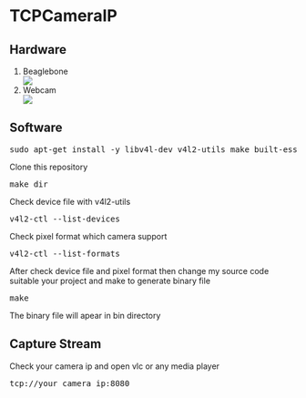 # TCPCameraIP
<h2>Hardware</h2>
<ol>
<li>Beaglebone </li>
<img src="https://user-images.githubusercontent.com/57071897/177499206-c19524a8-856e-4f06-9e8e-ca5a50581896.png"></img>
<li> Webcam </li> 
<img src="https://user-images.githubusercontent.com/57071897/177499589-b503afff-8bd5-40f4-a819-8d2d36845e00.png"></img>
</ol>
<h2> Software</h2>
<pre>
sudo apt-get install -y libv4l-dev v4l2-utils make built-essentials pkg-config
</pre>
<p> Clone this repository </p>
<pre>
make dir
</pre>
<p>Check device file with v4l2-utils</p>
<pre>
v4l2-ctl --list-devices
</pre>
<p>Check pixel format which camera support</p>
<pre>
v4l2-ctl --list-formats
</pre>
<p>After check device file and pixel format then change my source code suitable your project and make to generate binary file</p>
<pre>
make
</pre>
<p>The binary file will apear in bin directory</p>
<h2>Capture Stream</h2>
<p>Check your camera ip and open vlc or any media player </p>
<pre>
tcp://your camera ip:8080
</pre>
